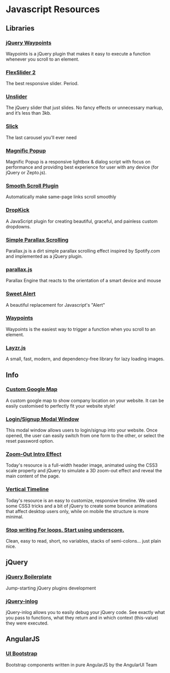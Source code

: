# Javascript Resources

## Libraries

### [jQuery Waypoints](http://imakewebthings.com/jquery-waypoints/)
Waypoints is a jQuery plugin that makes it easy to execute a function whenever you scroll to an element.

### [FlexSlider 2](http://flexslider.woothemes.com/)
The best responsive slider. Period.

### [Unslider](http://flexslider.woothemes.com/)
The jQuery slider that just slides. No fancy effects or unnecessary markup, and it’s less than 3kb.

### [Slick](https://kenwheeler.github.io/slick/)
The last carousel you'll ever need

### [Magnific Popup](http://dimsemenov.com/plugins/magnific-popup/)
Magnific Popup is a responsive lightbox & dialog script with focus on performance and providing best experience for user with any device (for jQuery or Zepto.js).

### [Smooth Scroll Plugin](https://github.com/kswedberg/jquery-smooth-scroll)
Automatically make same-page links scroll smoothly

### [DropKick](https://github.com/Robdel12/DropKick)
A JavaScript plugin for creating beautiful, graceful, and painless custom dropdowns.

### [Simple Parallax Scrolling](http://pixelcog.com/parallax.js/)
Parallax.js is a dirt simple parallax scrolling effect inspired by Spotify.com and implemented as a jQuery plugin.

### [parallax.js](http://matthew.wagerfield.com/parallax/)
Parallax Engine that reacts to the orientation of a smart device and mouse

### [Sweet Alert](http://tristanedwards.me/sweetalert)
A beautiful replacement for Javascript's "Alert"

### [Waypoints](http://imakewebthings.com/waypoints/)
Waypoints is the easiest way to trigger a function when you scroll to an element.

### [Layzr.js](http://callmecavs.github.io/layzr.js/)
A small, fast, modern, and dependency-free library for lazy loading images.


## Info

### [Custom Google Map](http://codyhouse.co/gem/custom-google-map/)
A custom google map to show company location on your website. It can be easily customised to perfectly fit your website style!

### [Login/Signup Modal Window](http://codyhouse.co/gem/loginsignup-modal-window/)
This modal window allows users to login/signup into your website. Once opened, the user can easily switch from one form to the other, or select the reset password option.

### [Zoom-Out Intro Effect](http://codyhouse.co/gem/pull-out-intro-effect/)
Today's resource is a full-width header image, animated using the CSS3 scale property and jQuery to simulate a 3D zoom-out effect and reveal the main content of the page.

### [Vertical Timeline](http://codyhouse.co/gem/vertical-timeline/)
Today's resource is an easy to customize, responsive timeline. We used some CSS3 tricks and a bit of jQuery to create some bounce animations that affect desktop users only, while on mobile the structure is more minimal.

### [Stop writing For loops. Start using underscore.](http://joelhooks.com/blog/2014/02/06/stop-writing-for-loops-start-using-underscorejs/)
Clean, easy to read, short, no variables, stacks of semi-colons… just plain nice.


## jQuery

### [jQuery Boilerplate](http://jqueryboilerplate.com/)
Jump-starting jQuery plugins development

### [jQuery-inlog](http://prinzhorn.github.io/jquery-inlog/)
jQuery-inlog allows you to easily debug your jQuery code. See exactly what you pass to functions, what they return and in which context (this-value) they were executed.



## AngularJS

### [UI Bootstrap](https://angular-ui.github.io/bootstrap/)
Bootstrap components written in pure AngularJS by the AngularUI Team
